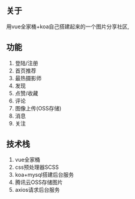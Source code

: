 ## 关于 

用vue全家桶+koa自己搭建起来的一个图片分享社区,

## 功能

1. 登陆/注册
2. 首页推荐
3. 最热摄影师
4. 发现
5. 点赞/收藏
6. 评论
7. 图像上传(OSS存储)
8. 消息
9. 关注

## 技术栈

1. vue全家桶
2. css预处理器SCSS
3. koa+mysql搭建后台服务
4. 腾讯云OSS存储图片
5. axios请求后台服务

